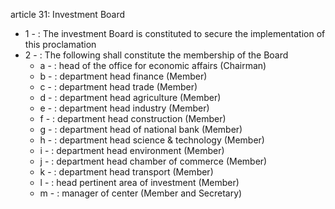 article 31: Investment Board

<ul>
			<li>1 - : The investment Board is constituted to secure the implementation of this proclamation<ul>
			</ul></li>			<li>2 - : The following shall constitute the membership of the Board<ul>
						<li>a - : head of the office for economic affairs (Chairman)<ul>
						</ul></li>						<li>b - : department head finance (Member)<ul>
						</ul></li>						<li>c - : department head trade (Member)<ul>
						</ul></li>						<li>d - : department head agriculture (Member)<ul>
						</ul></li>						<li>e - : department head industry (Member)<ul>
						</ul></li>						<li>f - : department head construction (Member)<ul>
						</ul></li>						<li>g - : department head of national bank (Member)<ul>
						</ul></li>						<li>h - : department head science &amp; technology (Member)<ul>
						</ul></li>						<li>i - : department head environment (Member)<ul>
						</ul></li>						<li>j - : department head chamber of commerce (Member)<ul>
						</ul></li>						<li>k - : department head transport (Member)<ul>
						</ul></li>						<li>l - : head pertinent area of investment (Member)<ul>
						</ul></li>						<li>m - : manager of center (Member and Secretary)<ul>
						</ul></li>			</ul></li></ul>